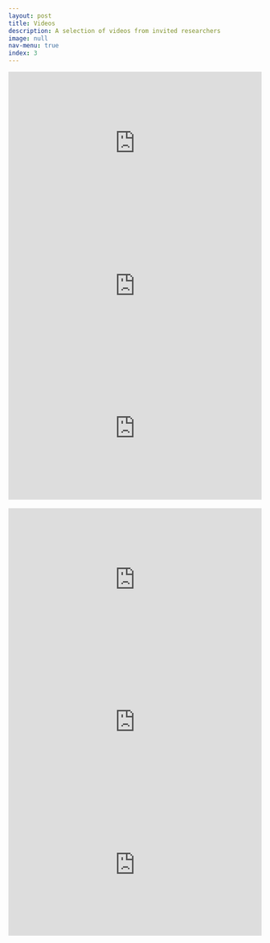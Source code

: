 ```yaml
---
layout: post
title: Videos
description: A selection of videos from invited researchers
image: null
nav-menu: true
index: 3
---
```


<div class="row">
  <div class="4u 12u$(medium)">
    <style>.embed-container { position: relative; padding-bottom: 56.25%; height: 0; overflow: hidden; max-width: 100%; } .embed-container iframe, .embed-container object, .embed-container embed { position: absolute; top: 0; left: 0; width: 100%; height: 100%; }</style><div class='embed-container'><iframe src='https://player.vimeo.com/video/195041802' frameborder='0' webkitAllowFullScreen mozallowfullscreen allowFullScreen></iframe></div>
  </div>
  <div class="4u 12u$(medium)">
    <style>.embed-container { position: relative; padding-bottom: 56.25%; height: 0; overflow: hidden; max-width: 100%; } .embed-container iframe, .embed-container object, .embed-container embed { position: absolute; top: 0; left: 0; width: 100%; height: 100%; }</style><div class='embed-container'><iframe src='https://player.vimeo.com/video/185429557' frameborder='0' webkitAllowFullScreen mozallowfullscreen allowFullScreen></iframe></div>
  </div>
  <div class="4u$ 12u$(medium)">
    <style>.embed-container { position: relative; padding-bottom: 56.25%; height: 0; overflow: hidden; max-width: 100%; } .embed-container iframe, .embed-container object, .embed-container embed { position: absolute; top: 0; left: 0; width: 100%; height: 100%; }</style><div class='embed-container'><iframe src='https://player.vimeo.com/video/122824501' frameborder='0' webkitAllowFullScreen mozallowfullscreen allowFullScreen></iframe></div>
  </div>
</div><br/>

<div class="row">
  <div class="4u 12u$(medium)">
    <style>.embed-container { position: relative; padding-bottom: 56.25%; height: 0; overflow: hidden; max-width: 100%; } .embed-container iframe, .embed-container object, .embed-container embed { position: absolute; top: 0; left: 0; width: 100%; height: 100%; }</style><div class='embed-container'><iframe src='https://player.vimeo.com/video/195041802' frameborder='0' webkitAllowFullScreen mozallowfullscreen allowFullScreen></iframe></div>
  </div>
  <div class="4u 12u$(medium)">
    <style>.embed-container { position: relative; padding-bottom: 56.25%; height: 0; overflow: hidden; max-width: 100%; } .embed-container iframe, .embed-container object, .embed-container embed { position: absolute; top: 0; left: 0; width: 100%; height: 100%; }</style><div class='embed-container'><iframe src='https://player.vimeo.com/video/185429557' frameborder='0' webkitAllowFullScreen mozallowfullscreen allowFullScreen></iframe></div>
  </div>
  <div class="4u$ 12u$(medium)">
    <style>.embed-container { position: relative; padding-bottom: 56.25%; height: 0; overflow: hidden; max-width: 100%; } .embed-container iframe, .embed-container object, .embed-container embed { position: absolute; top: 0; left: 0; width: 100%; height: 100%; }</style><div class='embed-container'><iframe src='https://player.vimeo.com/video/122824501' frameborder='0' webkitAllowFullScreen mozallowfullscreen allowFullScreen></iframe></div>
  </div>
</div>

